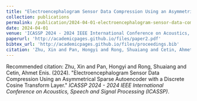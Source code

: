 ```yaml
---
title: "Electroencephalogram Sensor Data Compression Using an Asymmetrical Sparse Autoencoder with a Discrete Cosine Transform Layer"
collection: publications
permalink: /publication/2024-04-01-electroencephalogram-sensor-data-compression-using-an-asymmetrical-sparse-autoencoder-with-a-discrete-cosine-transform-layer
date: 2024-04-01
venue: 'ICASSP 2024 - 2024 IEEE International Conference on Acoustics, Speech and Signal Processing (ICASSP)'
paperurl: 'http://academicpages.github.io/files/paper2.pdf'
bibtex_url: 'http://academicpages.github.io/files/proceedings.bib'
citation: 'Zhu, Xin and Pan, Hongyi and Rong, Shuaiang and Cetin, Ahmet Enis. (2024). "Electroencephalogram Sensor Data Compression Using an Asymmetrical Sparse Autoencoder with a Discrete Cosine Transform Layer." <i>ICASSP 2024 - 2024 IEEE International Conference on Acoustics, Speech and Signal Processing (ICASSP)</i>.'
---
```


Recommended citation: Zhu, Xin and Pan, Hongyi and Rong, Shuaiang and Cetin, Ahmet Enis. (2024). "Electroencephalogram Sensor Data Compression Using an Asymmetrical Sparse Autoencoder with a Discrete Cosine Transform Layer." <i>ICASSP 2024 - 2024 IEEE International Conference on Acoustics, Speech and Signal Processing (ICASSP)</i>.

